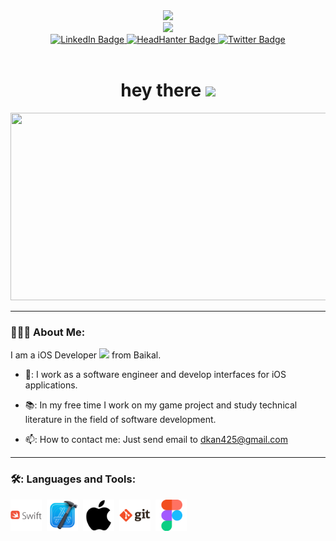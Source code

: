 <div id="header" align="center">
  <img src="https://media.giphy.com/media/j5hWF2V3RlNGItTkGc/giphy.gif" width="170"/>
</div>

<div id="header" align="center">
  <img src="https://media.giphy.com/media/X9zUzhlh2KQVhOI0yv/giphy.gif" width="100"/>
</div>

<div id="badges" align="center">
  <a href="your-linkedin-URL">
    <img src="https://img.shields.io/badge/LinkedIn-blue?style=for-the-badge&logo=linkedin&logoColor=white" alt="LinkedIn Badge"/>
  </a>
  <a href="your-HeadHanter-URL">
    <img src="https://img.shields.io/badge/hh-red?style=for-the-badge&logo=hh&logoColor=white" alt="HeadHanter Badge"/>
  </a>
  <a href="your-twitter-URL">
    <img src="https://img.shields.io/badge/Twitter-blue?style=for-the-badge&logo=twitter&logoColor=white" alt="Twitter Badge"/>
  </a>
</div>

<div id="badges" align="center">
  <img src="https://komarev.com/ghpvc/?username=AlexPushKaN&style=flat-square&color=blue" alt=""/>
  <h1>
    hey there
    <img src="https://media.giphy.com/media/hvRJCLFzcasrR4ia7z/giphy.gif" width="30px"/>
  </h1>
</div>

<div align="center">
  <img src="https://media.giphy.com/media/dWesBcTLavkZuG35MI/giphy.gif" width="600" height="300"/>
</div>

---

### 👨🏼‍💻 About Me:
I am a iOS Developer <img src="https://media.giphy.com/media/WUlplcMpOCEmTGBtBW/giphy.gif" width="30"> from Baikal.
- 🔭: I work as a software engineer and develop interfaces for iOS applications.

- 📚: In my free time I work on my game project and study technical literature in the field of software development.

- 📫: How to contact me: Just send email to dkan425@gmail.com

---

### 🛠️: Languages and Tools:
<div>
  <img src="https://github.com/devicons/devicon/blob/master/icons/swift/swift-original-wordmark.svg" title="Swift" alt="Swift" width="50" height="50"/>&nbsp;
  <img src="https://github.com/devicons/devicon/blob/master/icons/xcode/xcode-original.svg" title="Xcode" alt="Xcode" width="50" height="50"/>&nbsp;
  <img src="https://github.com/devicons/devicon/blob/master/icons/apple/apple-original.svg" title="Apple" alt="Apple" width="50" height="50"/>&nbsp;
  <img src="https://github.com/devicons/devicon/blob/master/icons/git/git-original-wordmark.svg" title="Git" alt="Git" width="50" height="50"/>&nbsp;
  <img src="https://github.com/devicons/devicon/blob/master/icons/figma/figma-original.svg" title="Figma" alt="Figma" width="50" height="50"/>&nbsp;
</div>
